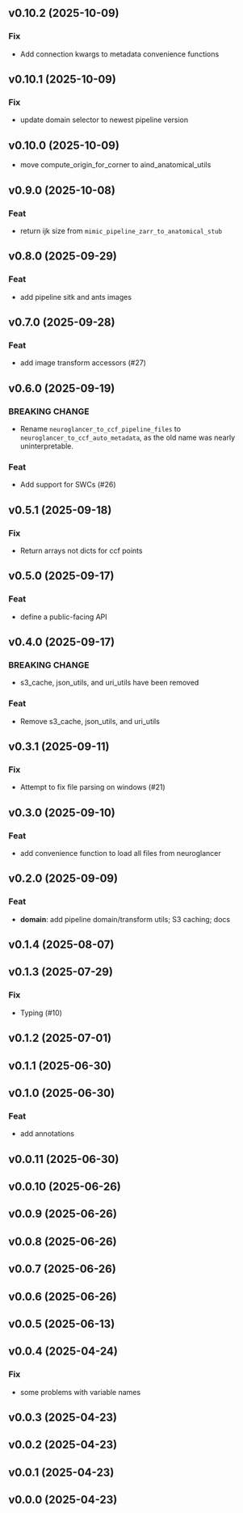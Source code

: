 ## v0.10.2 (2025-10-09)

### Fix

- Add connection kwargs to metadata convenience functions

## v0.10.1 (2025-10-09)

### Fix

- update domain selector to newest pipeline version

## v0.10.0 (2025-10-09)


- move compute_origin_for_corner to aind_anatomical_utils

## v0.9.0 (2025-10-08)

### Feat

- return ijk size from `mimic_pipeline_zarr_to_anatomical_stub`

## v0.8.0 (2025-09-29)

### Feat

- add pipeline sitk and ants images

## v0.7.0 (2025-09-28)

### Feat

- add image transform accessors (#27)

## v0.6.0 (2025-09-19)

### BREAKING CHANGE

- Rename `neuroglancer_to_ccf_pipeline_files` to
`neuroglancer_to_ccf_auto_metadata`, as the old name was nearly uninterpretable.

### Feat

- Add support for SWCs (#26)

## v0.5.1 (2025-09-18)

### Fix

- Return arrays not dicts for ccf points

## v0.5.0 (2025-09-17)

### Feat

- define a public-facing API

## v0.4.0 (2025-09-17)

### BREAKING CHANGE

- s3_cache, json_utils, and uri_utils have been removed

### Feat

- Remove s3_cache, json_utils, and uri_utils

## v0.3.1 (2025-09-11)

### Fix

- Attempt to fix file parsing on windows (#21)

## v0.3.0 (2025-09-10)

### Feat

- add convenience function to load all files from neuroglancer

## v0.2.0 (2025-09-09)

### Feat

- **domain**: add pipeline domain/transform utils; S3 caching; docs

## v0.1.4 (2025-08-07)

## v0.1.3 (2025-07-29)

### Fix

- Typing (#10)

## v0.1.2 (2025-07-01)

## v0.1.1 (2025-06-30)

## v0.1.0 (2025-06-30)

### Feat

- add annotations

## v0.0.11 (2025-06-30)

## v0.0.10 (2025-06-26)

## v0.0.9 (2025-06-26)

## v0.0.8 (2025-06-26)

## v0.0.7 (2025-06-26)

## v0.0.6 (2025-06-26)

## v0.0.5 (2025-06-13)

## v0.0.4 (2025-04-24)

### Fix

- some problems with variable names

## v0.0.3 (2025-04-23)

## v0.0.2 (2025-04-23)

## v0.0.1 (2025-04-23)

## v0.0.0 (2025-04-23)
